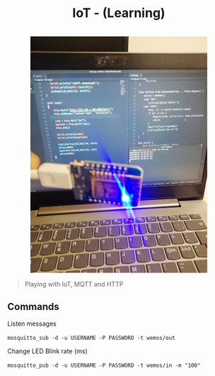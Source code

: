 <h1 align="center">
	IoT - (Learning)
</h1>

<p align="center">
	<br>
	<img width=400 src="/wemos.jpeg">
</p>

> Playing with IoT, MQTT and HTTP

## Commands

Listen messages

`mosquitto_sub -d -u USERNAME -P PASSWORD -t wemos/out`

Change LED Blink rate (ms)

`mosquitto_pub -d -u USERNAME -P PASSWORD -t wemos/in -m "100"`
